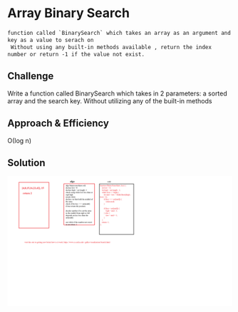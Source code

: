 # Array Binary Search

    function called `BinarySearch` which takes an array as an argument and key as a value to serach on 
     Without using any built-in methods available , return the index number or return -1 if the value not exist.

## Challenge

   Write a function called BinarySearch which takes in 2 parameters: a sorted array and the search key.
    Without utilizing any of the built-in methods

## Approach & Efficiency

Ο(log n)


## Solution

![Binary Search](https://github.com/MohdAzzam/data-structures-and-algorithms-401/blob/array-reverse/javascript/assets/binarySearch.png)

